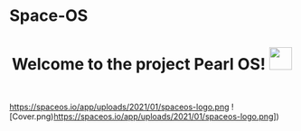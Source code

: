 # Space-OS

<h1 align="center">Welcome to the project Pearl OS! <img src="https://media.giphy.com/media/hvRJCLFzcasrR4ia7z/giphy.gif" width="40"></h1>
<br />

https://spaceos.io/app/uploads/2021/01/spaceos-logo.png
![Cover.png)https://spaceos.io/app/uploads/2021/01/spaceos-logo.png])

<br />
